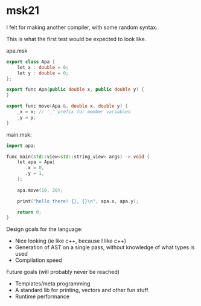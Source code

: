 msk21
=======================

I felt for making another compiler, with some random syntax.

This is what the first test would be expected to look like.

apa.msk
```c++
export class Apa {
    let x : double = 0;
    let y : double = 0;
};

export func Apa(public double x, public double y) {
}

export func move(Apa &, double x, double y) {
    _x = x; // '_' prefix for member variables
    _y = y;
}

```

main.msk:
```c++
import apa;

func main(std::view<std::string_view> args) -> void {
    let apa = Apa{
       .x = 0,
       .y = 1,
    };
    
    apa.move(10, 20);

    print("hello there! {}, {}\n", apa.x, apa.y);

    return 0;
}
```

Design goals for the language:
 * Nice looking (ie like c++, because I like c++)
 * Generation of AST on a single pass, without knowledge of what types is used
 * Compilation speed
 
Future goals (will probably never be reached)
 * Templates/meta programming
 * A standard lib for printing, vectors and other fun stuff.
 * Runtime performance

